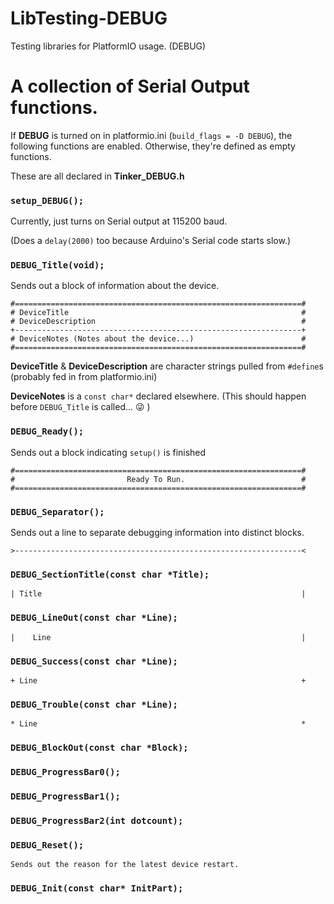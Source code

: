 # LibTesting-DEBUG
Testing libraries for PlatformIO usage. (DEBUG)

# A collection of Serial Output functions.

If **DEBUG** is turned on in platformio.ini (`build_flags = -D DEBUG`), the following functions are enabled.  Otherwise, they're defined as empty functions.

These are all declared in **Tinker_DEBUG.h**

### `setup_DEBUG();`

Currently, just turns on Serial output at 115200 baud.

(Does a `delay(2000)` too because Arduino's Serial code starts slow.)

### `DEBUG_Title(void);`

Sends out a block of information about the device.

    #================================================================#
    # DeviceTitle                                                    #
    # DeviceDescription                                              #
    +----------------------------------------------------------------+
    # DeviceNotes (Notes about the device...)                        #
    #================================================================#

**DeviceTitle** & **DeviceDescription** are character strings pulled from `#define`s (probably fed in from platformio.ini)

**DeviceNotes** is a `const char*` declared elsewhere.  (This should happen before `DEBUG_Title` is called... :stuck_out_tongue_winking_eye: )

### `DEBUG_Ready();`

Sends out a block indicating `setup()` is finished

    #================================================================#
    #                         Ready To Run.                          #
    #================================================================#

### `DEBUG_Separator();`

Sends out a line to separate debugging information into distinct blocks.

    >----------------------------------------------------------------<

### `DEBUG_SectionTitle(const char *Title);`

    | Title                                                          |

### `DEBUG_LineOut(const char *Line);`

    |    Line                                                        |

### `DEBUG_Success(const char *Line);`

    + Line                                                           +

### `DEBUG_Trouble(const char *Line);`

    * Line                                                           *

### `DEBUG_BlockOut(const char *Block);`

### `DEBUG_ProgressBar0();`

### `DEBUG_ProgressBar1();`

### `DEBUG_ProgressBar2(int dotcount);`

### `DEBUG_Reset();`

    Sends out the reason for the latest device restart.

### `DEBUG_Init(const char* InitPart);`
